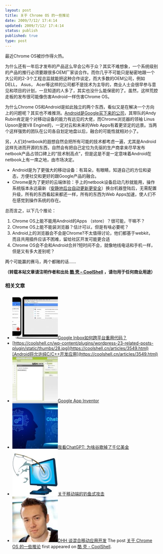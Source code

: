 ```yaml
---
layout: post
title: 关于 Chrome OS 的一些推论
date: 2009/7/12/ 17:4:14
updated: 2009/7/12/ 17:4:14
status: publish
published: true
type: post
---
```


最近Chrome OS被炒作得火热。


为什么还有一年后才发布的产品这么早会公布于众？其实不难想象，一个系统级别的产品的推行必须要跟很多OEM厂家谈合作。而你几乎不可能只是秘密地跟一个大公司的2-3个工程总监就能把这种合作谈定，而大多数的OEM公司，例如 DELL， Asus， Acer等这样的公司都不是技术为主导的，商业人士会很早参与意见和项目的计划，一旦知道的人多了，其实也没什么能保密的了。虽然，这样荒腔走板的发布很可能像伤害Android一样伤害Chrome OS。


为什么Chrome OS和Android是如此独立的两个东西，看似又是在解决一个方向上的问题呢？其实也不难推测。[Android是Google买下来的公司](http://www.businessweek.com/technology/content/aug2005/tc20050817_0949_tc024.htm)，其带队的Andy Rubin肯定是个对移动设备的能力有远见的大佬，而Chrome浏览器的领袖 Linus Upson是做V8 Engine的，一定对云和未来的Web Apps有着更坚定的远景。当两个这样强势的团队在公司各自划定地盘以后，融合的可能性就相对小了。


  

另，人们对netbook的遐想自然会把所有可能的技术都考虑一遍，尤其是Android这样先进而开源的东西，自然会有把自己定位为先驱的生产商拿来尽早发布netbook产品占领口碑上的“技术制高点”，但是这是不是一定意味着Android在netbook上有一席之地，由市场决定。


* Android是为了更强大的移动设备：有耳朵，有眼睛，知道自己的方位和姿态，方便社交和更好的跟Google产品的融合。
* Chrome是为了更好的云端体验：手上的netbook设备启动几秒就能用，操作系统版本永远最新（[安静地后台自动更新更安全](http://www.techzoom.net/publications/silent-updates/)）换台机器登陆后，无需配置升级，所有的东西看起来都还一样，所有的东西为Web Apps加速，使人们不在感觉到操作系统的存在。


总而言之，以下几个推论：


1. Chrome OS上能不能用Android的Apps （store）？很可能，干嘛不？
2. Chrome OS上能不能装浏览器？估计可以，但是有啥必要呢？
3. Android上的浏览器会不会是Chrome?不太值得讨论，他们都基于webkit， 而且共用插件应该不困难，留给社区开发可能更合适
4. Chrome OS会不会和Android合并?短时间不会，就像地线电话和手机一样，但是又有多大差别呢？


两个可能赢的赛马，两个都赌的话……



**（转载本站文章请注明作者和出处 [酷 壳 – CoolShell](https://coolshell.cn/) ，请勿用于任何商业用途）**



### 相关文章

* [![Google Inbox如何跨平台重用代码？](../wp-content/uploads/2014/11/inbox2-640x264-150x150.jpg)](https://coolshell.cn/articles/12136.html)[Google Inbox如何跨平台重用代码？](https://coolshell.cn/articles/12136.html)
* [https://coolshell.cn/wp-content/plugins/wordpress-23-related-posts-plugin/static/thumbs/28.jpg](https://coolshell.cn/articles/3549.html)[Android将允许纯C/C++开发应用](https://coolshell.cn/articles/3549.html)
* [![Google App Inventor ](../wp-content/uploads/2010/07/androidappinventor-150x150.jpg)](https://coolshell.cn/articles/2608.html)[Google App Inventor](https://coolshell.cn/articles/2608.html)
* [![我看ChatGPT: 为啥谷歌掉了千亿美金](../wp-content/uploads/2023/02/chatgpt-150x150.jpg)](https://coolshell.cn/articles/22398.html)[我看ChatGPT: 为啥谷歌掉了千亿美金](https://coolshell.cn/articles/22398.html)
* [![关于移动端的钓鱼式攻击](../wp-content/uploads/2015/04/phishing-1-150x150.jpg)](https://coolshell.cn/articles/17066.html)[关于移动端的钓鱼式攻击](https://coolshell.cn/articles/17066.html)
* [![DHH 谈混合移动应用开发](../wp-content/uploads/2014/12/1053-DHH-150x150.jpg)](https://coolshell.cn/articles/12225.html)[DHH 谈混合移动应用开发](https://coolshell.cn/articles/12225.html)
The post [关于 Chrome OS 的一些推论](https://coolshell.cn/articles/1152.html) first appeared on [酷 壳 - CoolShell](https://coolshell.cn).